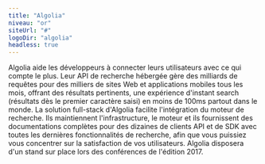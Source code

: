 ```yaml
---
title: "Algolia"
niveau: "or"
siteUrl: "#"
logoDir: "algolia"
headless: true
---
```


Algolia aide les développeurs à connecter leurs utilisateurs avec ce qui compte le plus. Leur API de recherche hébergée gère des milliards de requêtes pour des milliers de sites Web et applications mobiles tous les mois, offrant des résultats pertinents, une expérience d'instant search (résultats dès le premier caractère saisi) en moins de 100ms partout dans le monde. La solution full-stack d'Algolia facilite l'intégration du moteur de recherche. Ils maintiennent l'infrastructure, le moteur et ils fournissent des documentations complètes pour des dizaines de clients API et de SDK avec toutes les dernières fonctionnalités de recherche, afin que vous puissiez vous concentrer sur la satisfaction de vos utilisateurs.
Algolia disposera d'un stand sur place lors des conférences de l'édition 2017.